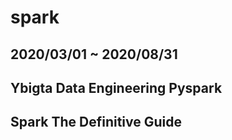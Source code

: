 # spark
## 2020/03/01 ~ 2020/08/31
## Ybigta Data Engineering Pyspark
## Spark The Definitive Guide
